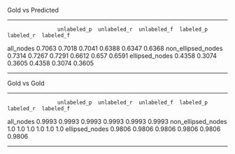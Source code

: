 Gold vs Predicted
------------------  -----------  -----------  -----------  ---------  ---------  ---------
                    unlabeled_p  unlabeled_r  unlabeled_f  labeled_p  labeled_r  labeled_f
all_nodes           0.7063       0.7018       0.7041       0.6388     0.6347     0.6368
non_ellipsed_nodes  0.7314       0.7267       0.7291       0.6612     0.657      0.6591
ellipsed_nodes      0.4358       0.3074       0.3605       0.4358     0.3074     0.3605
------------------  -----------  -----------  -----------  ---------  ---------  ---------


Gold vs Gold
------------------  -----------  -----------  -----------  ---------  ---------  ---------
                    unlabeled_p  unlabeled_r  unlabeled_f  labeled_p  labeled_r  labeled_f
all_nodes           0.9993       0.9993       0.9993       0.9993     0.9993     0.9993
non_ellipsed_nodes  1.0          1.0          1.0          1.0        1.0        1.0
ellipsed_nodes      0.9806       0.9806       0.9806       0.9806     0.9806     0.9806
------------------  -----------  -----------  -----------  ---------  ---------  ---------
